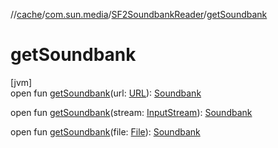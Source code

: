 //[cache](../../../index.md)/[com.sun.media](../index.md)/[SF2SoundbankReader](index.md)/[getSoundbank](get-soundbank.md)

# getSoundbank

[jvm]\
open fun [getSoundbank](get-soundbank.md)(url: [URL](https://docs.oracle.com/javase/8/docs/api/java/net/URL.html)): [Soundbank](https://docs.oracle.com/javase/8/docs/api/javax/sound/midi/Soundbank.html)

open fun [getSoundbank](get-soundbank.md)(stream: [InputStream](https://docs.oracle.com/javase/8/docs/api/java/io/InputStream.html)): [Soundbank](https://docs.oracle.com/javase/8/docs/api/javax/sound/midi/Soundbank.html)

open fun [getSoundbank](get-soundbank.md)(file: [File](https://docs.oracle.com/javase/8/docs/api/java/io/File.html)): [Soundbank](https://docs.oracle.com/javase/8/docs/api/javax/sound/midi/Soundbank.html)
